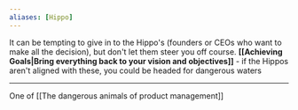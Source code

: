 ```yaml
---
aliases: [Hippo]
---
```


It can be tempting to give in to the Hippo's (founders or CEOs who want to make all the decision), but don't let them steer you off course. **[[Achieving Goals|Bring everything back to your vision and objectives]]** - if the Hippos aren't aligned with these, you could be headed for dangerous waters

---

One of [[The dangerous animals of product management]]